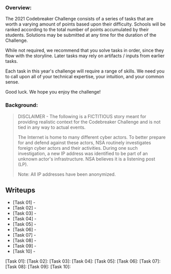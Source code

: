 ### Overview:
The 2021 Codebreaker Challenge consists of a series of tasks that are worth a varying amount of points based upon their difficulty. Schools will be ranked according to the total number of points accumulated by their students. Solutions may be submitted at any time for the duration of the Challenge.

While not required, we recommend that you solve tasks in order, since they flow with the storyline. Later tasks may rely on artifacts / inputs from earlier tasks.

Each task in this year's challenge will require a range of skills. We need you to call upon all of your technical expertise, your intuition, and your common sense.

Good luck. We hope you enjoy the challenge!

### Background:
>
> DISCLAIMER - The following is a FICTITIOUS story meant for providing realistic context for the Codebreaker Challenge and is not tied in any way to actual events.
>
> The Internet is home to many different cyber actors. To better prepare for and defend against these actors, NSA routinely investigates foreign cyber actors and their activities.  During one such investigation, a new IP address was identified to be part of an unknown actor's infrastructure. NSA believes it is a listening post (LP).
>
> Note: All IP addresses have been anonymized.

## Writeups

* [Task 01] - 
* [Task 02] - 
* [Task 03] - 
* [Task 04] - 
* [Task 05] - 
* [Task 06] - 
* [Task 07] - 
* [Task 08] - 
* [Task 09] - 
* [Task 10] - 

[Task 01]: 
[Task 02]: 
[Task 03]: 
[Task 04]: 
[Task 05]: 
[Task 06]: 
[Task 07]: 
[Task 08]: 
[Task 09]: 
[Task 10]: 
